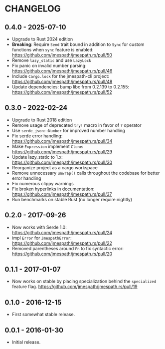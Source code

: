 # CHANGELOG

## 0.4.0 - 2025-07-10

* Upgrade to Rust 2024 edition
* **Breaking**: Require `Send` trait bound in addition to `Sync` for custom functions when `sync` feature is enabled:
  https://github.com/jmespath/jmespath.rs/pull/50
* Remove `lazy_static` and use `LazyLock`
* Fix panic on invalid number parsing:
  https://github.com/jmespath/jmespath.rs/pull/46
* Include `Cargo.lock` for the jmespath-cli project:
  https://github.com/jmespath/jmespath.rs/pull/48
* Update dependencies: bump libc from 0.2.139 to 0.2.155:
  https://github.com/jmespath/jmespath.rs/pull/52

## 0.3.0 - 2022-02-24

* Upgrade to Rust 2018 edition
* Remove usage of deprecated `try!` macro in favor of `?` operator
* Use `serde_json::Number` for improved number handling
* Fix serde error handling:
  https://github.com/jmespath/jmespath.rs/pull/34
* Make `Expression` implement `Clone`:
  https://github.com/jmespath/jmespath.rs/pull/29
* Update lazy_static to 1.x:
  https://github.com/jmespath/jmespath.rs/pull/30
* Reorganize project as a cargo workspace
* Remove unnecessary `unwrap()` calls throughout the codebase for better error handling
* Fix numerous clippy warnings
* Fix broken hyperlinks in documentation:
  https://github.com/jmespath/jmespath.rs/pull/37
* Run benchmarks on stable Rust (no longer require nightly)

## 0.2.0 - 2017-09-26

* Now works with Serde 1.0:
  https://github.com/jmespath/jmespath.rs/pull/24
* impl `Error` for `JmespathError`:
  https://github.com/jmespath/jmespath.rs/pull/22
* Removed parentheses around `Fn` to fix syntactic error:
  https://github.com/jmespath/jmespath.rs/pull/20

## 0.1.1 - 2017-01-07

* Now works on stable by placing specialization behind the `specialized`
  feature flag. https://github.com/jmespath/jmespath.rs/pull/19

## 0.1.0 - 2016-12-15

* First somewhat stable release.

## 0.0.1 - 2016-01-30

* Initial release.
